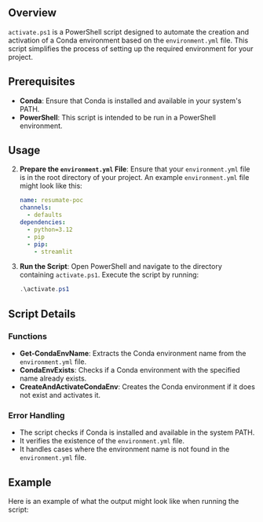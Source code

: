 ## Overview

`activate.ps1` is a PowerShell script designed to automate the creation and activation of a Conda environment based on the `environment.yml` file. This script simplifies the process of setting up the required environment for your project.

## Prerequisites

- **Conda**: Ensure that Conda is installed and available in your system's PATH.
- **PowerShell**: This script is intended to be run in a PowerShell environment.

## Usage

2. **Prepare the `environment.yml` File**:
    Ensure that your `environment.yml` file is in the root directory of your project. An example `environment.yml` file might look like this:
    ```yaml
    name: resumate-poc
    channels:
      - defaults
    dependencies:
      - python=3.12
      - pip
      - pip:
        - streamlit
    ```

3. **Run the Script**:
    Open PowerShell and navigate to the directory containing `activate.ps1`. Execute the script by running:
    ```powershell
    .\activate.ps1
    ```

## Script Details

### Functions

- **Get-CondaEnvName**: Extracts the Conda environment name from the `environment.yml` file.
- **CondaEnvExists**: Checks if a Conda environment with the specified name already exists.
- **CreateAndActivateCondaEnv**: Creates the Conda environment if it does not exist and activates it.

### Error Handling

- The script checks if Conda is installed and available in the system PATH.
- It verifies the existence of the `environment.yml` file.
- It handles cases where the environment name is not found in the `environment.yml` file.

## Example

Here is an example of what the output might look like when running the script:
